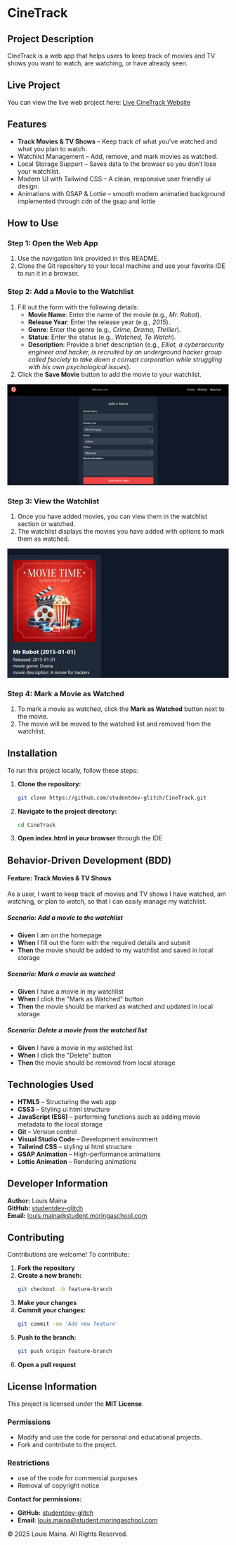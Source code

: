 # CineTrack

## Project Description
CineTrack is a web app that helps users to keep track of movies and TV shows you want to watch, are watching, or have already seen. 

## Live Project
You can view the live web project here: [Live CineTrack Website](https://studentdev-glitch.github.io/CineTrack/)

## Features
-  **Track Movies & TV Shows** – Keep track of what you've watched and what you plan to watch.
-  Watchlist Management – Add, remove, and mark movies as watched.
-  Local Storage Support – Saves data to the browser so you don’t lose your watchlist.
-  Modern UI with Tailwind CSS – A clean, responsive user friendly ui design.
-  Animations with GSAP & Lottie – smooth modern animatied background implemented through cdn of the gsap and lottie

## How to Use
### Step 1: Open the Web App
1. Use the navigation link provided in this README.
2. Clone the Git repository to your local machine and use your favorite IDE to run it in a browser.

### Step 2: Add a Movie to the Watchlist
1. Fill out the form with the following details:
    - **Movie Name**: Enter the name of the movie (e.g., *Mr. Robot*).
    - **Release Year**: Enter the release year (e.g., *2015*).
    - **Genre**: Enter the genre (e.g., *Crime, Drama, Thriller*).
    - **Status**: Enter the status (e.g., *Watched, To Watch*).
    - **Description**: Provide a brief description (e.g., *Elliot, a cybersecurity engineer and hacker, is recruited by an underground hacker group called fsociety to take down a corrupt corporation while struggling with his own psychological issues*).
2. Click the **Save Movie** button to add the movie to your watchlist.

![Add Movie Form](./src/image.png)

### Step 3: View the Watchlist
1. Once you have added movies, you can view them in the watchlist section or watched.
2. The watchlist displays the movies you have added with options to mark them as watched.

![Watchlist](./src/page2.png)

### Step 4: Mark a Movie as Watched
1. To mark a movie as watched, click the **Mark as Watched** button next to the movie.
2. The movie will be moved to the watched list and removed from the watchlist.

## Installation
To run this project locally, follow these steps:

1. **Clone the repository:**
    ```sh
    git clone https://github.com/studentdev-glitch/CineTrack.git
    ```
2. **Navigate to the project directory:**
    ```sh
    cd CineTrack
    ```
3. **Open index.html in your browser** through the IDE

## Behavior-Driven Development (BDD)
#### Feature: Track Movies & TV Shows
As a user, I want to keep track of movies and TV shows I have watched, am watching, or plan to watch, so that I can easily manage my watchlist.

##### Scenario: Add a movie to the watchlist
- **Given** I am on the homepage
- **When** I fill out the form with the required details and submit
- **Then** the movie should be added to my watchlist and saved in local storage

##### Scenario: Mark a movie as watched
- **Given** I have a movie in my watchlist
- **When** I click the "Mark as Watched" button
- **Then** the movie should be marked as watched and updated in local storage

##### Scenario: Delete a movie from the watched list
- **Given** I have a movie in my watched list
- **When** I click the "Delete" button
- **Then** the movie should be removed from local storage

## Technologies Used
- **HTML5** – Structuring the web app
- **CSS3** – Styling ui html structure
- **JavaScript (ES6)** – performing functions such as adding movie metadata to the local storage
- **Git** – Version control
- **Visual Studio Code** – Development environment
- **Tailwind CSS** – styling ui html structure
- **GSAP Animation** – High-performance animations
- **Lottie Animation** – Rendering animations

## Developer Information
**Author:** Louis Maina  
**GitHub:** [studentdev-glitch](https://github.com/studentdev-glitch)  
**Email:** louis.maina@student.moringaschool.com

## Contributing
Contributions are welcome! To contribute:

1. **Fork the repository**
2. **Create a new branch:**
    ```sh
    git checkout -b feature-branch
    ```
3. **Make your changes**
4. **Commit your changes:**
    ```sh
    git commit -am 'Add new feature'
    ```
5. **Push to the branch:**
    ```sh
    git push origin feature-branch
    ```
6. **Open a pull request**

## License Information
This project is licensed under the **MIT License**.

### Permissions
- Modify and use the code for personal and educational projects.
- Fork and contribute to the project.

###  Restrictions
- use of the code for commercial purposes
- Removal of copyright notice

**Contact for permissions:**  
- **GitHub:** [studentdev-glitch](https://github.com/studentdev-glitch)  
- **Email:** louis.maina@student.moringaschool.com  

© 2025 Louis Maina. All Rights Reserved.
